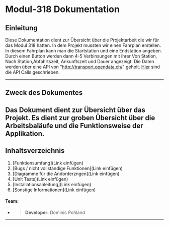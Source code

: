 Modul-318 Dokumentation
============
## Einleitung
Diese Dokumentation dient zur Übersicht über die Projektarbeit die wir für das Modul 318 hatten. In dem Projekt mussten wir einen Fahrplan erstellen. In diesem Fahrplan kann man die Startstation und eine Endstation angeben. Durch einen Button werden dann 4-5 Verbinsungen mit ihrer Von Station, Nach Station,Abfahrtszeit, Ankunftszeit und Dauer angezeigt.
Die Daten werden über eine API von "http://transport.opendata.ch/" geholt.
[Hier](Link) sind die API Calls geschrieben.

---
## Zweck des Dokumentes
Das Dokument dient zur Übersicht über das Projekt.
Es dient zur groben Übersicht über die Arbeitsbaläufe und die Funktionsweise der Applikation.
---

## Inhaltsverzeichnis
1. [Funktionsumfang](Link einfügen)
2. [Bugs / nicht vollständige Funktionen](Link einfügen)
3. [Diagramme für die Andorderzngen](Link einfügen)
4. [Unit Tests](Link einfügen)
5. [Installationsanleitung](Link einfügen)
6. [Sonstige Informationen](Link einfügen)

#### Team:
- >**Developer:** Dominic Pohland
---
